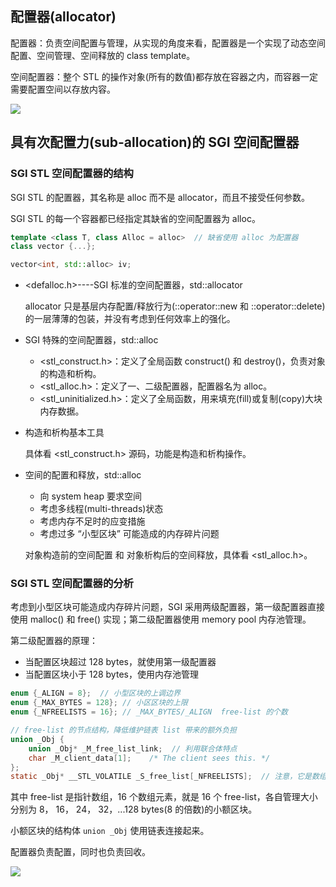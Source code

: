 ## 配置器(allocator)

配置器：负责空间配置与管理，从实现的角度来看，配置器是一个实现了动态空间配置、空间管理、空间释放的 class template。

空间配置器：整个 STL 的操作对象(所有的数值)都存放在容器之内，而容器一定需要配置空间以存放内容。

![](https://github.com/steveLauwh/SGI-STL/raw/master/The%20Annotated%20STL%20Sources%20V3.3/Other/allocator.PNG)

## 具有次配置力(sub-allocation)的 SGI 空间配置器

### SGI STL 空间配置器的结构

SGI STL 的配置器，其名称是 alloc 而不是 allocator，而且不接受任何参数。

SGI STL 的每一个容器都已经指定其缺省的空间配置器为 alloc。

```cpp
template <class T, class Alloc = alloc>  // 缺省使用 alloc 为配置器
class vector {...};

vector<int, std::alloc> iv; 
```

* <defalloc.h>----SGI 标准的空间配置器，std::allocator

  allocator 只是基层内存配置/释放行为(::operator::new 和 ::operator::delete)的一层薄薄的包装，并没有考虑到任何效率上的强化。

* SGI 特殊的空间配置器，std::alloc

  + <stl_construct.h>：定义了全局函数 construct() 和 destroy()，负责对象的构造和析构。 
  + <stl_alloc.h>：定义了一、二级配置器，配置器名为 alloc。
  + <stl_uninitialized.h>：定义了全局函数，用来填充(fill)或复制(copy)大块内存数据。

* 构造和析构基本工具

  具体看 <stl_construct.h> 源码，功能是构造和析构操作。

* 空间的配置和释放，std::alloc
  + 向 system heap 要求空间
  + 考虑多线程(multi-threads)状态
  + 考虑内存不足时的应变措施
  + 考虑过多 “小型区块” 可能造成的内存碎片问题

  对象构造前的空间配置 和 对象析构后的空间释放，具体看 <stl_alloc.h>。

### SGI STL 空间配置器的分析

考虑到小型区块可能造成内存碎片问题，SGI 采用两级配置器，第一级配置器直接使用 malloc() 和 free() 实现；第二级配置器使用 memory pool 内存池管理。

第二级配置器的原理：

* 当配置区块超过 128 bytes，就使用第一级配置器
* 当配置区块小于 128 bytes，使用内存池管理

```c
enum {_ALIGN = 8};  // 小型区块的上调边界
enum {_MAX_BYTES = 128}; // 小区区块的上限
enum {_NFREELISTS = 16}; // _MAX_BYTES/_ALIGN  free-list 的个数

// free-list 的节点结构，降低维护链表 list 带来的额外负担
union _Obj {
    union _Obj* _M_free_list_link;  // 利用联合体特点
    char _M_client_data[1];    /* The client sees this. */
};
static _Obj* __STL_VOLATILE _S_free_list[_NFREELISTS];  // 注意，它是数组，每个数组元素包含若干相等的小额区块
 ```

其中 free-list 是指针数组，16 个数组元素，就是 16 个 free-list，各自管理大小分别为 8， 16， 24， 32，...128 bytes(8 的倍数)的小额区块。

小额区块的结构体 `union _Obj` 使用链表连接起来。

配置器负责配置，同时也负责回收。

![](https://github.com/steveLauwh/SGI-STL/raw/master/The%20Annotated%20STL%20Sources%20V3.3/Other/allocator_memorypool.PNG)


